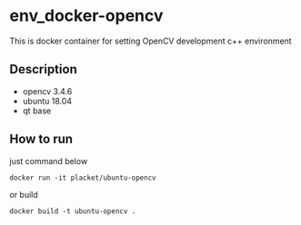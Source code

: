 # env_docker-opencv
This is docker container for setting OpenCV development c++ environment

## Description
* opencv 3.4.6
* ubuntu 18.04
* qt base

## How to run
just command below
```
docker run -it placket/ubuntu-opencv
```

or build
```
docker build -t ubuntu-opencv .
```
